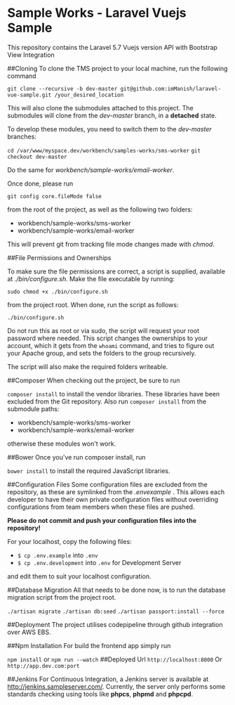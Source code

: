 # Sample Works - Laravel Vuejs  Sample #
This repository contains the Laravel 5.7 Vuejs version API with Bootstrap View Integration

##Cloning
To clone the TMS project to your local machine, run the following command

`git clone --recursive -b dev-master git@github.com:imManish/laravel-vue-sample.git /your_desired_location`

This will also clone the submodules attached to this project. The submodules will clone from the *dev-master* branch,
in a **detached** state.

To develop these modules, you need to switch them to the *dev-master* branches:

`cd /var/www/myspace.dev/workbench/samples-works/sms-worker`
`git checkout dev-master`

Do the same for *workbench/sample-works/email-worker*.

Once done, please run

`git config core.fileMode false`

from the root of the project, as well as the following two folders:

 - workbench/sample-works/sms-worker
 - workbench/sample-works/email-worker

This will prevent git from tracking file mode changes made with *chmod*.

##File Permissions and Ownerships

To make sure the file permissions are correct, a script is supplied, available at *./bin/configure.sh*. Make the file
executable by running:

`sudo chmod +x ./bin/configure.sh`

from the project root. When done, run the script as follows:

`./bin/configure.sh`

Do not run this as root or via sudo, the script will request your root password where needed. This script changes the
ownerships to your account, which it gets from the `whoami` command, and tries to figure out your Apache group, and sets
the folders to the group recursively.

The script will also make the required folders writeable.

##Composer
When checking out the project, be sure to run

`composer install` to install the vendor libraries. These libraries have been excluded from the Git repository. Also
run `composer install` from the submodule paths:

 - workbench/sample-works/sms-worker
 - workbench/sample-works/email-worker

 otherwise these modules won't work.

##Bower
Once you've run composer install, run

`bower install` to install the required JavaScript libraries.


##Configuration Files
Some configuration files are excluded from the repository, as these are symlinked from the *.envexample* .
This allows each developer to have their own private configuration files without overriding configurations from team
members when these files are pushed.

**Please do not commit and push your configuration files into the repository!**

For your localhost, copy the following files:

 - `$ cp .env.example` into `.env`
 - `$ cp .env.development` into `.env` for Development Server
 
 and edit them to suit your localhost configuration.

##Database Migration
All that needs to be done now, is to run the database migration script from the project root.

`./artisan migrate`
`./artisan db:seed`
`./artisan passport:install --force`

##Deployment
The project utilises codepipeline through github integration over AWS EBS.

##Npm Installation
For build the frontend app simply run

`npm install` or `npm run --watch`
##Deployed Url 
`http://localhost:8000` Or `http://app.dev.com:port`

##Jenkins
For Continuous Integration, a Jenkins server is available at http://jenkins.sampleserver.com/. Currently, the server only
performs some standards checking using tools like **phpcs**, **phpmd** and **phpcpd**.